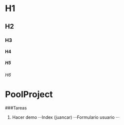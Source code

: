 # H1
## H2
### H3
#### H4
##### H5
###### H6
# PoolProject
###Tareas
1. Hacer demo
···Index (juancar)
···Formulario usuario
···

